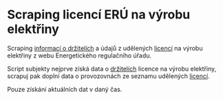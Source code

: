 # Scraping licencí ERÚ na výrobu elektřiny

Scraping [informací o držitelích](https://www.eru.cz/cs/licence/informace-o-drzitelich) a údajů z udělených [licencí](http://licence.eru.cz/) na výrobu elektřiny z webu Energetického regulačního úřadu.

Script subjekty nejprve získá data o [držitelích](https://www.eru.cz/cs/licence/informace-o-drzitelich) licence na výrobu elektřiny, scrapuj pak doplní data o provozovnách ze seznamu udělených [licencí](http://licence.eru.cz/).

Pouze získání aktuálních dat v daný čas.
